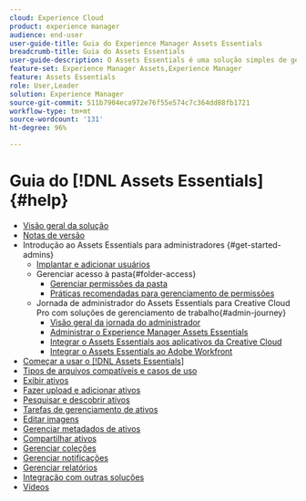 ```yaml
---
cloud: Experience Cloud
product: experience manager
audience: end-user
user-guide-title: Guia do Experience Manager Assets Essentials
breadcrumb-title: Guia do Assets Essentials
user-guide-description: O Assets Essentials é uma solução simples de gerenciamento de ativos que funciona em outros aplicativos da Experience Cloud.
feature-set: Experience Manager Assets,Experience Manager
feature: Assets Essentials
role: User,Leader
solution: Experience Manager
source-git-commit: 511b7904eca972e76f55e574c7c364dd88fb1721
workflow-type: tm+mt
source-wordcount: '131'
ht-degree: 96%

---
```



# Guia do [!DNL Assets Essentials] {#help}

+ [Visão geral da solução](introduction.md)
+ [Notas de versão](release-notes.md)
+ Introdução ao Assets Essentials para administradores {#get-started-admins}
   + [Implantar e adicionar usuários](deploy-administer.md)
   + Gerenciar acesso à pasta{#folder-access}
      + [Gerenciar permissões da pasta](manage-permissions.md)
      + [Práticas recomendadas para gerenciamento de permissões](permission-management-best-practices.md)
   + Jornada de administrador do Assets Essentials para Creative Cloud Pro com soluções de gerenciamento de trabalho{#admin-journey}
      + [Visão geral da jornada do administrador](assets-essentials-cc-pro-work-management-admin-journey.md)
      + [Administrar o Experience Manager Assets Essentials](adminster-aem-assets-essentials.md)
      + [Integrar o Assets Essentials aos aplicativos da Creative Cloud](integrate-assets-essentials-creative-cloud.md)
      + [Integrar o Assets Essentials ao Adobe Workfront](integrate-assets-essentials-workfront.md)
+ [Começar a usar o  [!DNL Assets Essentials]](get-started.md)
+ [Tipos de arquivos compatíveis e casos de uso](supported-file-formats.md)
+ [Exibir ativos](navigate-view.md)
+ [Fazer upload e adicionar ativos](add-delete.md)
+ [Pesquisar e descobrir ativos](search.md)
+ [Tarefas de gerenciamento de ativos](manage-organize.md)
+ [Editar imagens](edit-images.md)
+ [Gerenciar metadados de ativos](metadata.md)
+ [Compartilhar ativos](share-links-for-assets.md)
+ [Gerenciar coleções](manage-collections.md)
+ [Gerenciar notificações](manage-notifications.md)
+ [Gerenciar relatórios](manage-reports.md)
+ [Integração com outras soluções](integration.md)
+ [Vídeos](https://experienceleague.adobe.com/docs/experience-manager-learn/assets-essentials/overview.html?lang=pt-BR)
